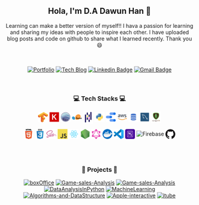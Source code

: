 <div align="center">
  <h2> Hola, I'm D.A Dawun Han 👋 </h2>
Learning can make a better version of myself!! I hava a passion for learning and sharing my ideas with people to inspire each other. I have uploaded blog posts and code on github to share what I learned recently. Thank you😄

<br></br> [![Portfolio](http://img.shields.io/badge/-Portfolio-black?style=for-the-badge&logo=Dashlane&link=https://noiseless-sofa-93c.notion.site/05810965d1fb4e88837bc717d934e8b8)](https://noiseless-sofa-93c.notion.site/05810965d1fb4e88837bc717d934e8b8)
[![Tech Blog](http://img.shields.io/badge/-Tech%20blog-navy?style=for-the-badge&logo=github&link=https://da-journal.com/)](https://da-journal.com/)
[![Linkedin Badge](https://img.shields.io/badge/-LinkedIn-blue?style=for-the-badge&logo=Linkedin&logoColor=white&link=https://www.linkedin.com/in/terrydawunhan)](https://www.linkedin.com/in/terrydawunhan)
[![Gmail Badge](https://img.shields.io/badge/Gmail-d14836?style=for-the-badge&logo=Gmail&logoColor=white&link=mailto:dawun.han@gmail.com)](mailto:dawun.han@gmail.com)  
<br></br>
 ### 💻 Tech Stacks 💻
 <img align="center" alt="tf" width="26px" src="https://github.com/DAWUNHAN/DAWUNHAN/blob/master/Tensorflow_logo.png?raw=true"></img>
  <img align="center" alt="keras" width="26px" src="https://github.com/DAWUNHAN/DAWUNHAN/blob/master/keras.png?raw=true"></img>
<img align="center" alt="seaborn" width="26px" src="https://github.com/DAWUNHAN/DAWUNHAN/blob/master/seaborn.png?raw=true"></img>
<img align="center" alt="sklearn" width="26px" src="https://github.com/DAWUNHAN/DAWUNHAN/blob/master/sklearn.png?raw=true"></img>
<img align="center" alt="pandas" width="26px" src="https://github.com/DAWUNHAN/DAWUNHAN/blob/master/pandas.png?raw=true"></img>
<img align="center" alt="Python" width="26px" src="https://raw.githubusercontent.com/github/explore/80688e429a7d4ef2fca1e82350fe8e3517d3494d/topics/python/python.png" />
<img align="center" alt="google-data-studio" width="26px" src="https://github.com/DAWUNHAN/DAWUNHAN/blob/master/google-data-studio.png?raw=true"></img>
<img align="center" alt="aws" width="26px" src="https://github.com/DAWUNHAN/DAWUNHAN/blob/master/aws.png?raw=true" />
<img align="center" alt="SQL" width="26px" src="https://raw.githubusercontent.com/github/explore/80688e429a7d4ef2fca1e82350fe8e3517d3494d/topics/sql/sql.png" />
<img align="center" alt="MySQL" width="26px" src="https://github.com/DAWUNHAN/DAWUNHAN/blob/master/mysql_workbench.png?raw=true" />
<img align="center" alt="MongoDB" width="26px" src="https://github.com/DAWUNHAN/DAWUNHAN/blob/master/mongodb2.png?raw=true" />

<img align="center" alt="HTML5" width="26px" src="https://raw.githubusercontent.com/github/explore/80688e429a7d4ef2fca1e82350fe8e3517d3494d/topics/html/html.png" />
<img align="center" alt="CSS3" width="26px" src="https://raw.githubusercontent.com/github/explore/80688e429a7d4ef2fca1e82350fe8e3517d3494d/topics/css/css.png" />
<img align="center" alt="Sass" width="26px" src="https://raw.githubusercontent.com/github/explore/80688e429a7d4ef2fca1e82350fe8e3517d3494d/topics/sass/sass.png" />
<img align="center" alt="JavaScript" width="26px" src="https://raw.githubusercontent.com/github/explore/80688e429a7d4ef2fca1e82350fe8e3517d3494d/topics/javascript/javascript.png" />
<img align="center" alt="React" width="26px" src="https://raw.githubusercontent.com/github/explore/80688e429a7d4ef2fca1e82350fe8e3517d3494d/topics/react/react.png" />
<img align="center" alt="Node.js" width="26px" src="https://raw.githubusercontent.com/github/explore/80688e429a7d4ef2fca1e82350fe8e3517d3494d/topics/nodejs/nodejs.png" />
<img align="center" alt="GraphQL" width="26px" src="https://raw.githubusercontent.com/github/explore/80688e429a7d4ef2fca1e82350fe8e3517d3494d/topics/graphql/graphql.png" />


<img align="center" alt="docker" width="26px" src="https://github.com/DAWUNHAN/DAWUNHAN/blob/master/docker.png?raw=true" />
<img align="center" alt="Visual Studio Code" width="26px" src="https://raw.githubusercontent.com/github/explore/80688e429a7d4ef2fca1e82350fe8e3517d3494d/topics/visual-studio-code/visual-studio-code.png" />
<img align="center" alt="Heroku" width="26px" src="https://github.com/DAWUNHAN/DAWUNHAN/blob/master/heroku.png?raw=true" />
<img align="center" alt="Firebase" width="26px" src="https://cdn.jsdelivr.net/npm/simple-icons@3.11.0/icons/firebase.svg" />
<img align="center" alt="GitHub" width="26px" src="https://raw.githubusercontent.com/github/explore/78df643247d429f6cc873026c0622819ad797942/topics/github/github.png"  />


  
<br></br>
### 📄 Projects 📄
[![boxOffice](https://github-readme-stats.vercel.app/api/pin/?username=DAWUNHAN&repo=boxOffice&theme=tokyonight)](https://github.com/DAWUNHAN/boxOffice)
[![Game-sales-Analysis](https://github-readme-stats.vercel.app/api/pin/?username=DAWUNHAN&repo=weather-predict&theme=tokyonight)](https://github.com/DAWUNHAN/Weather-Predict)
[![Game-sales-Analysis](https://github-readme-stats.vercel.app/api/pin/?username=DAWUNHAN&repo=game-sales-analysis&theme=tokyonight)](https://github.com/DAWUNHAN/Game-sales-Analysis)
[![DataAnalysisInPython](https://github-readme-stats.vercel.app/api/pin/?username=DAWUNHAN&repo=dataAnalysisInPython&theme=tokyonight)](https://github.com/DAWUNHAN/DataAnalysisInPython)
[![MachineLearning](https://github-readme-stats.vercel.app/api/pin/?username=DAWUNHAN&repo=machine-learning&theme=tokyonight)](https://github.com/DAWUNHAN/Machine-Learning)
[![Algorithms-and-DataStructure](https://github-readme-stats.vercel.app/api/pin/?username=DAWUNHAN&repo=algorithms-and-dataStructure&theme=tokyonight)](https://github.com/DAWUNHAN/Algorithms-and-DataStructure)
[![Apple-interactive](https://github-readme-stats.vercel.app/api/pin/?username=DAWUNHAN&repo=apple-interactive&theme=tokyonight)](https://github.com/DAWUNHAN/Apple-interactive)
[![itube](https://github-readme-stats.vercel.app/api/pin/?username=DAWUNHAN&repo=itube&theme=tokyonight)](https://github.com/DAWUNHAN/itube)

<br></br>

<!--

 ### ✉️ Contact ✉️

[![Tech Blog](http://img.shields.io/badge/-Tech%20blog-navy?style=for-the-badge&logo=github&link=https://da-journal.com/)](https://da-journal.com/)
[![Linkedin Badge](https://img.shields.io/badge/-LinkedIn-blue?style=for-the-badge&logo=Linkedin&logoColor=white&link=https://www.linkedin.com/in/terrydawunhan)](https://www.linkedin.com/in/terrydawunhan)
[![Gmail Badge](https://img.shields.io/badge/Gmail-d14836?style=for-the-badge&logo=Gmail&logoColor=white&link=mailto:dawun.han@gmail.com)](mailto:dawun.han@gmail.com)



 ![](https://img.shields.io/badge/Python-3766AB?style=for-the-badge&logo=Python&logoColor=white)
![](https://img.shields.io/badge/Pandas-150458?style=for-the-badge&logo=Pandas&logoColor=white)
![](https://img.shields.io/badge/MySQL-4479A1?style=for-the-badge&logo=MySQL&logoColor=white)
![](https://img.shields.io/badge/Javascript-F7DF1E?style=for-the-badge&logo=Javascript&logoColor=white)
![](https://img.shields.io/badge/NodeJS-339933?style=for-the-badge&logo=Node.js&logoColor=white)
  
![](https://img.shields.io/badge/HTML5-E34F26?style=for-the-badge&logo=HTML5&logoColor=white)
![](https://img.shields.io/badge/CSS-1572B6?style=for-the-badge&logo=CSS3&logoColor=white)
![](https://img.shields.io/badge/Sass-CC6699?style=for-the-badge&logo=Sass&logoColor=white)
![](https://img.shields.io/badge/React-61DAFB?style=for-the-badge&logo=React&logoColor=black)
![](https://img.shields.io/badge/MongoDB-47A248?style=for-the-badge&logo=MongoDB&logoColor=white)
![](https://img.shields.io/badge/Firebase-FFCA28?style=for-the-badge&logo=Firebase&logoColor=white)
 -->
</div>
